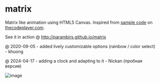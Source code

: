# matrix
Matrix like animation using HTML5 Canvas. Inspired from [sample code](http://thecodeplayer.com/walkthrough/matrix-rain-animation-html5-canvas-javascript) on [thecodeplayer.com](http://thecodeplayer.com/).

See it in action @ http://parambirs.github.io/matrix

@ 2020-09-05 - added lively customizable options (rainbow / color select) - khuong

@ 2024-04-17 - adding a clock and adapting to it - Nickan (пробная версия)

![image](https://github.com/nickan/Matrix-and-clock/assets/143292344/d1024af6-3b4f-4263-aead-c72484930130)


